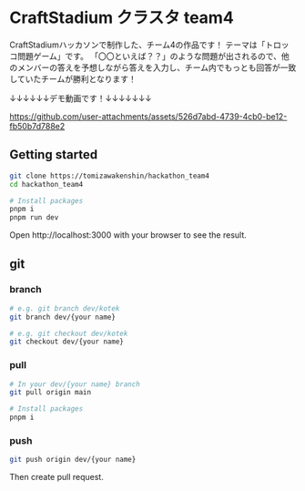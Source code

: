 # CraftStadium クラスタ team4

CraftStadiumハッカソンで制作した、チーム4の作品です！
テーマは「トロッコ問題ゲーム」です。
「〇〇といえば？？」のような問題が出されるので、他のメンバーの答えを予想しながら答えを入力し、チーム内でもっとも回答が一致していたチームが勝利となります！

↓↓↓↓↓↓デモ動画です！↓↓↓↓↓↓↓

https://github.com/user-attachments/assets/526d7abd-4739-4cb0-be12-fb50b7d788e2

## Getting started
```bash
git clone https://tomizawakenshin/hackathon_team4
cd hackathon_team4

# Install packages
pnpm i
pnpm run dev
```
Open http://localhost:3000 with your browser to see the result.

## git
### branch
```bash
# e.g. git branch dev/kotek
git branch dev/{your name}

# e.g. git checkout dev/kotek
git checkout dev/{your name}
```

### pull
```bash
# In your dev/{your name} branch
git pull origin main

# Install packages
pnpm i
```

### push
```bash
git push origin dev/{your name}
```
Then create pull request.
